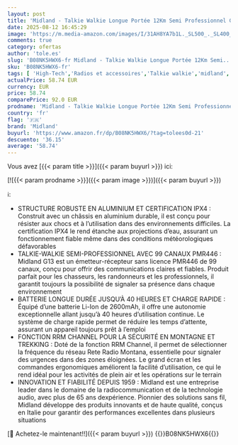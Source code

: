 ```yaml
---
layout: post
title: 'Midland - Talkie Walkie Longue Portée 12Km Semi Professionnel G13  Radio Récepteur Émetteur Randonnée et Outdoor avec 99 Canaux PMR446 Étanche IPX4  Batterie Li-ION 2600mAh pour 40H  VOX  RRM Channel'
date: 2025-08-12 16:45:29
image: 'https://m.media-amazon.com/images/I/31AH8YA7b1L._SL500_._SL400_.jpg'
comments: true
category: ofertas
author: 'tole.es'
slug: 'B08NK5HWX6-fr Midland - Talkie Walkie Longue Portée 12Km Semi...'
sku: 'B08NK5HWX6-fr'
tags: [ 'High-Tech','Radios et accessoires','Talkie walkie','midland','🇫🇷', ]
actualPrice: 58.74 EUR
currency: EUR
price: 58.74
comparePrice: 92.0 EUR
prodname: 'Midland - Talkie Walkie Longue Portée 12Km Semi Professionnel G13  Radio Récepteur Émetteur Randonnée et Outdoor avec 99 Canaux PMR446 Étanche IPX4  Batterie Li-ION 2600mAh pour 40H  VOX  RRM Channel'
country: 'fr'
flag: '🇫🇷'
brand: 'Midland'
buyurl: 'https://www.amazon.fr/dp/B08NK5HWX6/?tag=tolees0d-21'
descuento: '36.15'
average: '58.74'
---
```


Vous avez [{{< param title >}}]({{< param buyurl >}}) ici:

[![{{< param prodname >}}]({{< param image >}})]({{< param buyurl >}})

ℹ️:

- STRUCTURE ROBUSTE EN ALUMINIUM ET CERTIFICATION IPX4 : Construit avec un châssis en aluminium durable, il est conçu pour résister aux chocs et à l’utilisation dans des environnements difficiles. La certification IPX4 le rend étanche aux projections d’eau, assurant un fonctionnement fiable même dans des conditions météorologiques défavorables
- TALKIE-WALKIE SEMI-PROFESSIONNEL AVEC 99 CANAUX PMR446 : Midland G13 est un émetteur-récepteur sans licence PMR446 de 99 canaux, conçu pour offrir des communications claires et fiables. Produit parfait pour les chasseurs, les randonneurs et les professionnels, il garantit toujours la possibilité de signaler sa présence dans chaque environnement
- BATTERIE LONGUE DURÉE JUSQU’À 40 HEURES ET CHARGE RAPIDE : Équipé d’une batterie Li-Ion de 2600mAh, il offre une autonomie exceptionnelle allant jusqu’à 40 heures d’utilisation continue. Le système de charge rapide permet de réduire les temps d’attente, assurant un appareil toujours prêt à l’emploi
- FONCTION RRM CHANNEL POUR LA SÉCURITÉ EN MONTAGNE ET TREKKING : Doté de la fonction RRM Channel, il permet de sélectionner la fréquence du réseau Rete Radio Montana, essentielle pour signaler des urgences dans des zones éloignées. Le grand écran et les commandes ergonomiques améliorent la facilité d’utilisation, ce qui le rend idéal pour les activités de plein air et les opérations sur le terrain
- INNOVATION ET FIABILITÉ DEPUIS 1959 : Midland est une entreprise leader dans le domaine de la radiocommunication et de la technologie audio, avec plus de 65 ans dexpérience. Pionnier des solutions sans fil, Midland développe des produits innovants et de haute qualité, conçus en Italie pour garantir des performances excellentes dans plusieurs situations

[🛒 Achetez-le maintenant!!]({{< param buyurl >}})
{{<world>}}B08NK5HWX6{{</world>}}
